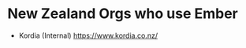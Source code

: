 New Zealand Orgs who use Ember
====================================

- Kordia (Internal) https://www.kordia.co.nz/
